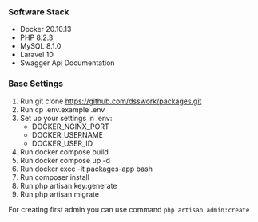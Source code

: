 ### Software Stack
- Docker 20.10.13
- PHP 8.2.3
- MySQL 8.1.0
- Laravel 10
- Swagger Api Documentation


### Base Settings
1. Run git clone https://github.com/dsswork/packages.git
2. Run cp .env.example .env
3. Set up your settings in .env:
    - DOCKER_NGINX_PORT
    - DOCKER_USERNAME
    - DOCKER_USER_ID
4. Run docker compose build
5. Run docker compose up -d
6. Run docker exec -it packages-app bash
7. Run composer install
8. Run php artisan key:generate
9. Run php artisan migrate


For creating first admin you can use command
``php artisan admin:create``
